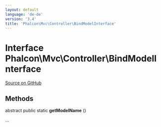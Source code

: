 ```yaml
---
layout: default
language: 'de-de'
version: '3.4'
title: 'Phalcon\Mvc\Controller\BindModelInterface'
---
```


# Interface **Phalcon\Mvc\Controller\BindModelInterface**

<a href="https://github.com/phalcon/cphalcon/tree/v3.4.0/phalcon/mvc/controller/bindmodelinterface.zep" class="btn btn-default btn-sm">Source on GitHub</a>

## Methods

abstract public static **getModelName** ()

...